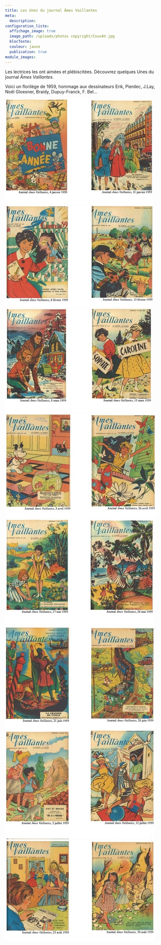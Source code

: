 ```yaml
---
title: Les Unes du journal Âmes Vaillantes
meta:
  description:
configuration_liste:
  affichage_image: true
  image_path: /uploads/photos copyright/CouvAV.jpg
  blocTexte:
  couleur: jaune
  publication: true
module_images:
---
```



Les lectrices les ont aim&eacute;es et pl&eacute;biscit&eacute;es. D&eacute;couvrez quelques Unes du journal *&Acirc;mes Vaillantes*.

Voici un floril&egrave;ge de 1959, hommage aux dessinateurs Erik, Pierdec, J.Lay, No&euml;l Gloesner, Braidy, Dupuy-Franck, F. Bel…

![](/uploads/versions/CouvAV1a---x----482-346x---.jpg)![](/uploads/versions/CouvAV1b---x----486-330x---.jpg)![](/uploads/versions/CouvAV2a---x----481-341x---.jpg)![](/uploads/versions/CouvAV2b---x----493-338x---.jpg)![](/uploads/versions/CouvAV3a---x----487-348x---.jpg)![](/uploads/versions/CouvAV3b---x----491-336x---.jpg)![](/uploads/versions/CouvAV4a---x----488-354x---.jpg)![](/uploads/versions/CouvAV4b---x----489-328x---.jpg)